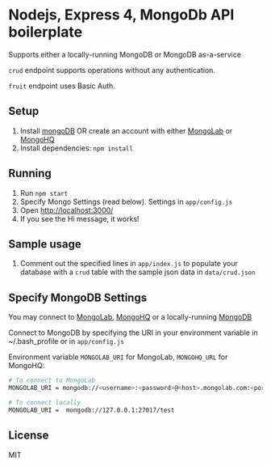 # Nodejs, Express 4, MongoDb API boilerplate

Supports either a locally-running MongoDB or MongoDB as-a-service

`crud` endpoint supports operations without any authentication.

`fruit` endpoint uses Basic Auth.


## Setup
1. Install [mongoDB](http://docs.mongodb.org/manual/installation/) OR create an account with either [MongoLab](https://mongolab.com/) or [MongoHQ](https://www.mongohq.com/)
1. Install dependencies: `npm install`

## Running
1. Run `npm start`
1. Specify Mongo Settings (read below). Settings in `app/config.js`
1. Open <http://localhost:3000/>
1. If you see the Hi message, it works!

## Sample usage
1. Comment out the specified lines in `app/index.js` to populate your database with a `crud` table with the sample json data in `data/crud.json`

## Specify MongoDB Settings
You may connect to [MongoLab](https://mongolab.com/), [MongoHQ](https://www.mongohq.com/) or a locally-running [MongoDB](http://docs.mongodb.org/manual/tutorial/getting-started-with-the-mongo-shell/)

Connect to MongoDB by specifying the URI in your environment variable in ~/.bash_profile or in `app/config.js`

Environment variable `MONGOLAB_URI` for MongoLab, `MONGOHQ_URL` for MongoHQ:
```sh
# To connect to MongoLab
MONGOLAB_URI = mongodb://<username>:<password>@<host>.mongolab.com:<port>/<databasename>

# To connect locally
MONGOLAB_URI =  mongodb://127.0.0.1:27017/test
```

## License
MIT